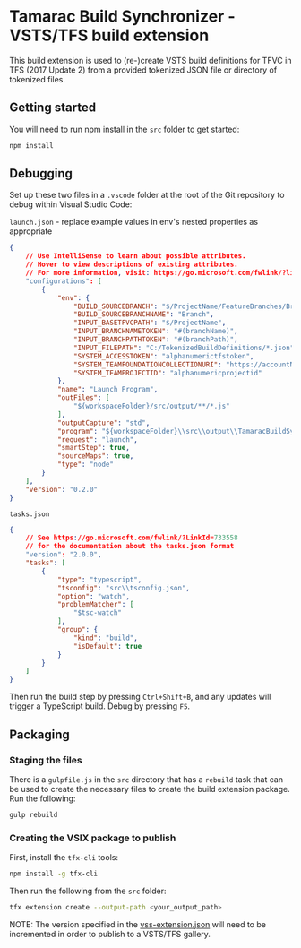 # Tamarac Build Synchronizer - VSTS/TFS build extension

This build extension is used to (re-)create VSTS build definitions for TFVC in TFS (2017 Update 2) from 
a provided tokenized JSON file or directory of tokenized files.

## Getting started

You will need to run npm install in the `src` folder to get started:

```bash
npm install
```

## Debugging

Set up these two files in a `.vscode` folder at the root of the Git repository to debug within Visual Studio Code:

`launch.json` - replace example values in env's nested properties as appropriate

```json
{
    // Use IntelliSense to learn about possible attributes.
    // Hover to view descriptions of existing attributes.
    // For more information, visit: https://go.microsoft.com/fwlink/?linkid=830387
    "configurations": [
        {
            "env": {
                "BUILD_SOURCEBRANCH": "$/ProjectName/FeatureBranches/Branch",
                "BUILD_SOURCEBRANCHNAME": "Branch",
                "INPUT_BASETFVCPATH": "$/ProjectName",
                "INPUT_BRANCHNAMETOKEN": "#(branchName)",
                "INPUT_BRANCHPATHTOKEN": "#(branchPath)",
                "INPUT_FILEPATH": "C:/TokenizedBuildDefinitions/*.json",
                "SYSTEM_ACCESSTOKEN": "alphanumerictfstoken",
                "SYSTEM_TEAMFOUNDATIONCOLLECTIONURI": "https://accountName.visualstudio.com/ProjectName/",
                "SYSTEM_TEAMPROJECTID": "alphanumericprojectid"
            },
            "name": "Launch Program",
            "outFiles": [
                "${workspaceFolder}/src/output/**/*.js"
            ],
            "outputCapture": "std",
            "program": "${workspaceFolder}\\src\\output\\TamaracBuildSynchronizer\\index.js",
            "request": "launch",
            "smartStep": true,
            "sourceMaps": true,
            "type": "node"
        }
    ],
    "version": "0.2.0"
}
```

`tasks.json`

```json
{
    // See https://go.microsoft.com/fwlink/?LinkId=733558
    // for the documentation about the tasks.json format
    "version": "2.0.0",
    "tasks": [
        {
            "type": "typescript",
            "tsconfig": "src\\tsconfig.json",
            "option": "watch",
            "problemMatcher": [
                "$tsc-watch"
            ],
            "group": {
                "kind": "build",
                "isDefault": true
            }
        }
    ]
}
```

Then run the build step by pressing `Ctrl+Shift+B`, and any updates will trigger a TypeScript build. Debug by pressing `F5`.

## Packaging

### Staging the files

There is a `gulpfile.js` in the `src` directory that has a `rebuild` task that can be used to create the necessary files to create the build extension package. Run the following:

```bash
gulp rebuild
```

### Creating the VSIX package to publish

First, install the `tfx-cli` tools:

```bash
npm install -g tfx-cli
```

Then run the following from the `src` folder:

```bash
tfx extension create --output-path <your_output_path>
```

NOTE: The version specified in the [vss-extension.json](./src/vss-extension.json) will need to be incremented in order to publish to a VSTS/TFS gallery.